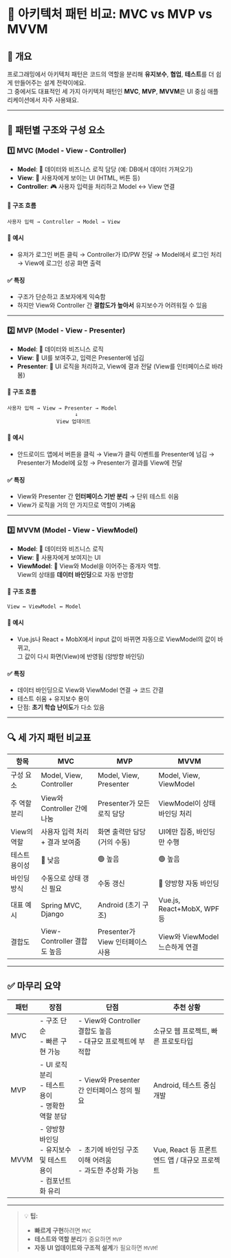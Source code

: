 # 🎯 아키텍처 패턴 비교: MVC vs MVP vs MVVM

## 📝 개요

프로그래밍에서 아키텍처 패턴은 코드의 역할을 분리해 **유지보수**, **협업**, **테스트**를 더 쉽게 만들어주는 설계 전략이에요.  
그 중에서도 대표적인 세 가지 아키텍처 패턴인 **MVC**, **MVP**, **MVVM**은 UI 중심 애플리케이션에서 자주 사용돼요.

---

## 🧱 패턴별 구조와 구성 요소

### 1️⃣ MVC (Model - View - Controller)

- **Model**: 💾 데이터와 비즈니스 로직 담당 (예: DB에서 데이터 가져오기)
- **View**: 👀 사용자에게 보이는 UI (HTML, 버튼 등)
- **Controller**: 🎮 사용자 입력을 처리하고 Model ↔ View 연결

#### 📌 구조 흐름
```plaintext
사용자 입력 → Controller → Model → View
```

#### 📍 예시
- 유저가 로그인 버튼 클릭 → Controller가 ID/PW 전달 → Model에서 로그인 처리 → View에 로그인 성공 화면 출력

#### ✅ 특징
- 구조가 단순하고 초보자에게 익숙함
- 하지만 View와 Controller 간 **결합도가 높아서** 유지보수가 어려워질 수 있음

---

### 2️⃣ MVP (Model - View - Presenter)

- **Model**: 💾 데이터와 비즈니스 로직
- **View**: 👀 UI를 보여주고, 입력은 Presenter에 넘김
- **Presenter**: 🧠 UI 로직을 처리하고, View에 결과 전달 (View를 인터페이스로 바라봄)

#### 📌 구조 흐름
```plaintext
사용자 입력 → View → Presenter → Model
                      ↓
                View 업데이트
```

#### 📍 예시
- 안드로이드 앱에서 버튼을 클릭 → View가 클릭 이벤트를 Presenter에 넘김 → Presenter가 Model에 요청 → Presenter가 결과를 View에 전달

#### ✅ 특징
- View와 Presenter 간 **인터페이스 기반 분리** → 단위 테스트 쉬움
- View가 로직을 거의 안 가지므로 역할이 가벼움

---

### 3️⃣ MVVM (Model - View - ViewModel)

- **Model**: 💾 데이터와 비즈니스 로직
- **View**: 👀 사용자에게 보여지는 UI
- **ViewModel**: 🧠 View와 Model을 이어주는 중개자 역할.  
  View의 상태를 **데이터 바인딩**으로 자동 반영함

#### 📌 구조 흐름
```plaintext
View ↔ ViewModel ↔ Model
```

#### 📍 예시
- Vue.js나 React + MobX에서 input 값이 바뀌면 자동으로 ViewModel의 값이 바뀌고,  
  그 값이 다시 화면(View)에 반영됨 (양방향 바인딩)

#### ✅ 특징
- 데이터 바인딩으로 View와 ViewModel 연결 → 코드 간결
- 테스트 쉬움 + 유지보수 용이
- 단점: **초기 학습 난이도**가 다소 있음

---

## 🔍 세 가지 패턴 비교표

| 항목         | MVC                              | MVP                              | MVVM                              |
|--------------|-----------------------------------|-----------------------------------|-----------------------------------|
| 구성 요소    | Model, View, Controller          | Model, View, Presenter           | Model, View, ViewModel           |
| 주 역할 분리 | View와 Controller 간에 나눔       | Presenter가 모든 로직 담당       | ViewModel이 상태 바인딩 처리     |
| View의 역할  | 사용자 입력 처리 + 결과 보여줌    | 화면 출력만 담당 (거의 수동)     | UI에만 집중, 바인딩만 수행       |
| 테스트 용이성| 🔴 낮음                            | 🟢 높음                            | 🟢 높음                            |
| 바인딩 방식  | 수동으로 상태 갱신 필요            | 수동 갱신                          | 🔁 양방향 자동 바인딩             |
| 대표 예시    | Spring MVC, Django                | Android (초기 구조)               | Vue.js, React+MobX, WPF 등       |
| 결합도       | View-Controller 결합도 높음        | Presenter가 View 인터페이스 사용  | View와 ViewModel 느슨하게 연결   |

---

## ✅ 마무리 요약

| 패턴  | 장점                                                                 | 단점                                                         | 추천 상황                                         |
|-------|----------------------------------------------------------------------|--------------------------------------------------------------|--------------------------------------------------|
| MVC   | - 구조 단순<br>- 빠른 구현 가능                                      | - View와 Controller 결합도 높음<br>- 대규모 프로젝트에 부적합 | 소규모 웹 프로젝트, 빠른 프로토타입               |
| MVP   | - UI 로직 분리<br>- 테스트 용이<br>- 명확한 역할 분담               | - View와 Presenter 간 인터페이스 정의 필요                   | Android, 테스트 중심 개발                         |
| MVVM  | - 양방향 바인딩<br>- 유지보수 및 테스트 용이<br>- 컴포넌트화 유리  | - 초기에 바인딩 구조 이해 어려움<br>- 과도한 추상화 가능     | Vue, React 등 프론트엔드 앱 / 대규모 프로젝트    |

---

> 💡 **팁:**  
> - **빠르게 구현**하려면 `MVC`  
> - **테스트와 역할 분리**가 중요하면 `MVP`  
> - **자동 UI 업데이트와 구조적 설계**가 필요하면 `MVVM`!
